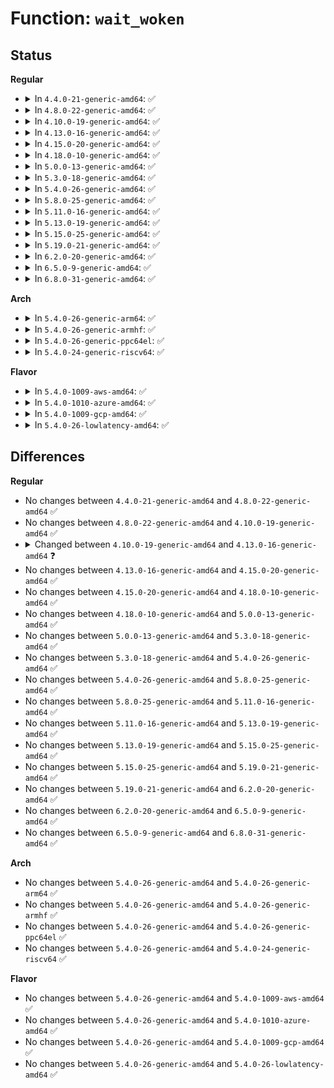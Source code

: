 # Function: <code>wait_woken</code>

## Status
<b>Regular</b>
<ul>
<li>
<details>
<summary>In <code>4.4.0-21-generic-amd64</code>: ✅</summary>

```c
long int wait_woken(wait_queue_t * wait, unsigned int mode, long int timeout)
```

```json
{
  "name": "wait_woken",
  "collision_type": "Unique Global",
  "inline_type": "No",
  "funcs": [
    {
      "addr": 18446744071579646016,
      "name": "wait_woken",
      "external": true,
      "loc": "kernel/sched/wait.c:326",
      "file": "kernel/sched/wait.c",
      "inline": "seen, unknown",
      "caller_inline": [],
      "caller_func": [
        "fs/notify/inotify/inotify_user.c:inotify_read",
        "fs/notify/fanotify/fanotify_user.c:fanotify_read",
        "drivers/virtio/virtio_balloon.c:balloon",
        "drivers/tty/n_tty.c:n_tty_write",
        "drivers/tty/n_tty.c:n_tty_read",
        "net/core/dev.c:default_device_exit_batch",
        "net/core/rtnetlink.c:rtnl_link_unregister"
      ]
    }
  ],
  "symbols": [
    {
      "addr": 18446744071579646016,
      "name": "wait_woken",
      "section": ".text",
      "bind": "STB_GLOBAL",
      "size": 121
    }
  ]
}
```
</details>
</li>
<li>
<details>
<summary>In <code>4.8.0-22-generic-amd64</code>: ✅</summary>

```c
long int wait_woken(wait_queue_t * wait, unsigned int mode, long int timeout)
```

```json
{
  "name": "wait_woken",
  "collision_type": "Unique Global",
  "inline_type": "No",
  "funcs": [
    {
      "addr": 18446744071579660752,
      "name": "wait_woken",
      "external": true,
      "loc": "kernel/sched/wait.c:326",
      "file": "kernel/sched/wait.c",
      "inline": "seen, unknown",
      "caller_inline": [],
      "caller_func": [
        "fs/notify/inotify/inotify_user.c:inotify_read",
        "fs/notify/fanotify/fanotify_user.c:fanotify_read",
        "drivers/tty/n_tty.c:n_tty_write",
        "drivers/tty/n_tty.c:n_tty_read",
        "net/core/dev.c:default_device_exit_batch",
        "net/core/rtnetlink.c:rtnl_link_unregister"
      ]
    }
  ],
  "symbols": [
    {
      "addr": 18446744071579660752,
      "name": "wait_woken",
      "section": ".text",
      "bind": "STB_GLOBAL",
      "size": 118
    }
  ]
}
```
</details>
</li>
<li>
<details>
<summary>In <code>4.10.0-19-generic-amd64</code>: ✅</summary>

```c
long int wait_woken(wait_queue_t * wait, unsigned int mode, long int timeout)
```

```json
{
  "name": "wait_woken",
  "collision_type": "Unique Global",
  "inline_type": "No",
  "funcs": [
    {
      "addr": 18446744071579684912,
      "name": "wait_woken",
      "external": true,
      "loc": "kernel/sched/wait.c:314",
      "file": "kernel/sched/wait.c",
      "inline": "seen, unknown",
      "caller_inline": [],
      "caller_func": [
        "fs/notify/inotify/inotify_user.c:inotify_read",
        "fs/notify/fanotify/fanotify_user.c:fanotify_read",
        "drivers/tty/n_tty.c:n_tty_write",
        "drivers/tty/n_tty.c:n_tty_read",
        "net/core/sock.c:sk_wait_data",
        "net/core/stream.c:sk_stream_wait_memory",
        "net/core/stream.c:sk_stream_wait_connect",
        "net/core/dev.c:default_device_exit_batch",
        "net/core/rtnetlink.c:rtnl_link_unregister",
        "net/ipv4/af_inet.c:__inet_stream_connect"
      ]
    }
  ],
  "symbols": [
    {
      "addr": 18446744071579684912,
      "name": "wait_woken",
      "section": ".text",
      "bind": "STB_GLOBAL",
      "size": 120
    }
  ]
}
```
</details>
</li>
<li>
<details>
<summary>In <code>4.13.0-16-generic-amd64</code>: ✅</summary>

```c
long int wait_woken(struct wait_queue_entry * wq_entry, unsigned int mode, long int timeout)
```

```json
{
  "name": "wait_woken",
  "collision_type": "Unique Global",
  "inline_type": "No",
  "funcs": [
    {
      "addr": 18446744071579671200,
      "name": "wait_woken",
      "external": true,
      "loc": "kernel/sched/wait.c:355",
      "file": "kernel/sched/wait.c",
      "inline": "seen, unknown",
      "caller_inline": [],
      "caller_func": [
        "fs/notify/inotify/inotify_user.c:inotify_read",
        "fs/notify/fanotify/fanotify_user.c:fanotify_read",
        "drivers/tty/n_tty.c:n_tty_write",
        "drivers/tty/n_tty.c:n_tty_read",
        "net/core/sock.c:sk_wait_data",
        "net/core/stream.c:sk_stream_wait_memory",
        "net/core/stream.c:sk_stream_wait_connect",
        "net/core/dev.c:default_device_exit_batch",
        "net/core/rtnetlink.c:rtnl_link_unregister",
        "net/ipv4/af_inet.c:__inet_stream_connect"
      ]
    }
  ],
  "symbols": [
    {
      "addr": 18446744071579671200,
      "name": "wait_woken",
      "section": ".text",
      "bind": "STB_GLOBAL",
      "size": 120
    }
  ]
}
```
</details>
</li>
<li>
<details>
<summary>In <code>4.15.0-20-generic-amd64</code>: ✅</summary>

```c
long int wait_woken(struct wait_queue_entry * wq_entry, unsigned int mode, long int timeout)
```

```json
{
  "name": "wait_woken",
  "collision_type": "Unique Global",
  "inline_type": "No",
  "funcs": [
    {
      "addr": 18446744071579701952,
      "name": "wait_woken",
      "external": true,
      "loc": "kernel/sched/wait.c:410",
      "file": "kernel/sched/wait.c",
      "inline": "seen, unknown",
      "caller_inline": [],
      "caller_func": [
        "fs/notify/inotify/inotify_user.c:inotify_read",
        "fs/notify/fanotify/fanotify_user.c:fanotify_read",
        "drivers/tty/n_tty.c:n_tty_write",
        "drivers/tty/n_tty.c:n_tty_read",
        "net/core/sock.c:sk_wait_data",
        "net/core/stream.c:sk_stream_wait_memory",
        "net/core/stream.c:sk_stream_wait_connect",
        "net/core/dev.c:default_device_exit_batch",
        "net/core/rtnetlink.c:rtnl_link_unregister",
        "net/ipv4/af_inet.c:__inet_stream_connect"
      ]
    }
  ],
  "symbols": [
    {
      "addr": 18446744071579701952,
      "name": "wait_woken",
      "section": ".text",
      "bind": "STB_GLOBAL",
      "size": 120
    }
  ]
}
```
</details>
</li>
<li>
<details>
<summary>In <code>4.18.0-10-generic-amd64</code>: ✅</summary>

```c
long int wait_woken(struct wait_queue_entry * wq_entry, unsigned int mode, long int timeout)
```

```json
{
  "name": "wait_woken",
  "collision_type": "Unique Global",
  "inline_type": "No",
  "funcs": [
    {
      "addr": 18446744071579736080,
      "name": "wait_woken",
      "external": true,
      "loc": "kernel/sched/wait.c:407",
      "file": "kernel/sched/wait.c",
      "inline": "seen, unknown",
      "caller_inline": [],
      "caller_func": [
        "kernel/bpf/sockmap.c:bpf_tcp_recvmsg",
        "fs/notify/inotify/inotify_user.c:inotify_read",
        "fs/notify/fanotify/fanotify_user.c:fanotify_read",
        "drivers/tty/n_tty.c:n_tty_write",
        "drivers/tty/n_tty.c:n_tty_read",
        "net/core/sock.c:sk_wait_data",
        "net/core/stream.c:sk_stream_wait_memory",
        "net/core/stream.c:sk_stream_wait_connect",
        "net/core/dev.c:default_device_exit_batch",
        "net/core/rtnetlink.c:rtnl_link_unregister",
        "net/ipv4/af_inet.c:__inet_stream_connect"
      ]
    }
  ],
  "symbols": [
    {
      "addr": 18446744071579736080,
      "name": "wait_woken",
      "section": ".text",
      "bind": "STB_GLOBAL",
      "size": 120
    }
  ]
}
```
</details>
</li>
<li>
<details>
<summary>In <code>5.0.0-13-generic-amd64</code>: ✅</summary>

```c
long int wait_woken(struct wait_queue_entry * wq_entry, unsigned int mode, long int timeout)
```

```json
{
  "name": "wait_woken",
  "collision_type": "Unique Global",
  "inline_type": "No",
  "funcs": [
    {
      "addr": 18446744071579775760,
      "name": "wait_woken",
      "external": true,
      "loc": "kernel/sched/wait.c:409",
      "file": "kernel/sched/wait.c",
      "inline": "seen, unknown",
      "caller_inline": [],
      "caller_func": [
        "fs/notify/inotify/inotify_user.c:inotify_read",
        "fs/notify/fanotify/fanotify_user.c:fanotify_read",
        "drivers/tty/n_tty.c:n_tty_write",
        "drivers/tty/n_tty.c:n_tty_read",
        "net/core/sock.c:sk_wait_data",
        "net/core/stream.c:sk_stream_wait_memory",
        "net/core/stream.c:sk_stream_wait_connect",
        "net/core/dev.c:default_device_exit_batch",
        "net/core/rtnetlink.c:rtnl_link_unregister",
        "net/ipv4/af_inet.c:__inet_stream_connect",
        "net/ipv4/tcp_bpf.c:tcp_bpf_recvmsg"
      ]
    }
  ],
  "symbols": [
    {
      "addr": 18446744071579775760,
      "name": "wait_woken",
      "section": ".text",
      "bind": "STB_GLOBAL",
      "size": 121
    }
  ]
}
```
</details>
</li>
<li>
<details>
<summary>In <code>5.3.0-18-generic-amd64</code>: ✅</summary>

```c
long int wait_woken(struct wait_queue_entry * wq_entry, unsigned int mode, long int timeout)
```

```json
{
  "name": "wait_woken",
  "collision_type": "Unique Global",
  "inline_type": "No",
  "funcs": [
    {
      "addr": 18446744071579803424,
      "name": "wait_woken",
      "external": true,
      "loc": "kernel/sched/wait.c:406",
      "file": "kernel/sched/wait.c",
      "inline": "seen, unknown",
      "caller_inline": [],
      "caller_func": [
        "fs/notify/inotify/inotify_user.c:inotify_read",
        "fs/notify/fanotify/fanotify_user.c:fanotify_read",
        "drivers/tty/n_tty.c:n_tty_write",
        "drivers/tty/n_tty.c:n_tty_read",
        "net/core/sock.c:sk_wait_data",
        "net/core/stream.c:sk_stream_wait_memory",
        "net/core/stream.c:sk_stream_wait_connect",
        "net/core/dev.c:default_device_exit_batch",
        "net/core/rtnetlink.c:rtnl_link_unregister",
        "net/ipv4/af_inet.c:__inet_stream_connect",
        "net/ipv4/tcp_bpf.c:tcp_bpf_recvmsg"
      ]
    }
  ],
  "symbols": [
    {
      "addr": 18446744071579803424,
      "name": "wait_woken",
      "section": ".text",
      "bind": "STB_GLOBAL",
      "size": 119
    }
  ]
}
```
</details>
</li>
<li>
<details>
<summary>In <code>5.4.0-26-generic-amd64</code>: ✅</summary>

```c
long int wait_woken(struct wait_queue_entry * wq_entry, unsigned int mode, long int timeout)
```

```json
{
  "name": "wait_woken",
  "collision_type": "Unique Global",
  "inline_type": "No",
  "funcs": [
    {
      "addr": 18446744071579850992,
      "name": "wait_woken",
      "external": true,
      "loc": "kernel/sched/wait.c:406",
      "file": "kernel/sched/wait.c",
      "inline": "seen, unknown",
      "caller_inline": [],
      "caller_func": [
        "fs/notify/inotify/inotify_user.c:inotify_read",
        "fs/notify/fanotify/fanotify_user.c:fanotify_read",
        "drivers/tty/n_tty.c:n_tty_write",
        "drivers/tty/n_tty.c:n_tty_read",
        "drivers/vfio/vfio.c:vfio_del_group_dev",
        "drivers/vfio/vfio.c:vfio_del_group_dev",
        "net/core/sock.c:sk_wait_data",
        "net/core/stream.c:sk_stream_wait_memory",
        "net/core/stream.c:sk_stream_wait_connect",
        "net/core/dev.c:default_device_exit_batch",
        "net/core/rtnetlink.c:rtnl_link_unregister",
        "net/ipv4/af_inet.c:__inet_stream_connect",
        "net/ipv4/tcp_bpf.c:tcp_bpf_recvmsg"
      ]
    }
  ],
  "symbols": [
    {
      "addr": 18446744071579850992,
      "name": "wait_woken",
      "section": ".text",
      "bind": "STB_GLOBAL",
      "size": 119
    }
  ]
}
```
</details>
</li>
<li>
<details>
<summary>In <code>5.8.0-25-generic-amd64</code>: ✅</summary>

```c
long int wait_woken(struct wait_queue_entry * wq_entry, unsigned int mode, long int timeout)
```

```json
{
  "name": "wait_woken",
  "collision_type": "Unique Global",
  "inline_type": "No",
  "funcs": [
    {
      "addr": 18446744071579889120,
      "name": "wait_woken",
      "external": true,
      "loc": "kernel/sched/wait.c:423",
      "file": "kernel/sched/wait.c",
      "inline": "seen, unknown",
      "caller_inline": [],
      "caller_func": [
        "fs/notify/inotify/inotify_user.c:inotify_read",
        "fs/notify/fanotify/fanotify_user.c:fanotify_read",
        "drivers/tty/n_tty.c:n_tty_write",
        "drivers/tty/n_tty.c:n_tty_read",
        "drivers/vfio/vfio.c:vfio_del_group_dev",
        "drivers/vfio/vfio.c:vfio_del_group_dev",
        "net/core/sock.c:sk_wait_data",
        "net/core/stream.c:sk_stream_wait_memory",
        "net/core/stream.c:sk_stream_wait_connect",
        "net/core/dev.c:default_device_exit_batch",
        "net/core/rtnetlink.c:rtnl_link_unregister",
        "net/ipv4/af_inet.c:inet_wait_for_connect",
        "net/mptcp/protocol.c:mptcp_wait_data"
      ]
    }
  ],
  "symbols": [
    {
      "addr": 18446744071579889120,
      "name": "wait_woken",
      "section": ".text",
      "bind": "STB_GLOBAL",
      "size": 127
    }
  ]
}
```
</details>
</li>
<li>
<details>
<summary>In <code>5.11.0-16-generic-amd64</code>: ✅</summary>

```c
long int wait_woken(struct wait_queue_entry * wq_entry, unsigned int mode, long int timeout)
```

```json
{
  "name": "wait_woken",
  "collision_type": "Unique Global",
  "inline_type": "No",
  "funcs": [
    {
      "addr": 18446744071579883232,
      "name": "wait_woken",
      "external": true,
      "loc": "kernel/sched/wait.c:438",
      "file": "kernel/sched/wait.c",
      "inline": "seen, unknown",
      "caller_inline": [],
      "caller_func": [
        "fs/notify/inotify/inotify_user.c:inotify_read",
        "fs/notify/fanotify/fanotify_user.c:fanotify_read",
        "drivers/tty/n_tty.c:n_tty_write",
        "drivers/tty/n_tty.c:n_tty_read",
        "drivers/vfio/vfio.c:vfio_del_group_dev",
        "drivers/vfio/vfio.c:vfio_del_group_dev",
        "net/core/sock.c:sk_wait_data",
        "net/core/stream.c:sk_stream_wait_memory",
        "net/core/stream.c:sk_stream_wait_connect",
        "net/core/dev.c:default_device_exit_batch",
        "net/core/rtnetlink.c:rtnl_link_unregister",
        "net/ipv4/af_inet.c:inet_wait_for_connect",
        "net/mptcp/protocol.c:mptcp_wait_data"
      ]
    }
  ],
  "symbols": [
    {
      "addr": 18446744071579883232,
      "name": "wait_woken",
      "section": ".text",
      "bind": "STB_GLOBAL",
      "size": 127
    }
  ]
}
```
</details>
</li>
<li>
<details>
<summary>In <code>5.13.0-19-generic-amd64</code>: ✅</summary>

```c
long int wait_woken(struct wait_queue_entry * wq_entry, unsigned int mode, long int timeout)
```

```json
{
  "name": "wait_woken",
  "collision_type": "Unique Global",
  "inline_type": "No",
  "funcs": [
    {
      "addr": 18446744071579892416,
      "name": "wait_woken",
      "external": true,
      "loc": "kernel/sched/wait.c:443",
      "file": "kernel/sched/wait.c",
      "inline": "seen, unknown",
      "caller_inline": [],
      "caller_func": [
        "fs/notify/inotify/inotify_user.c:inotify_read",
        "fs/notify/fanotify/fanotify_user.c:fanotify_read",
        "drivers/tty/n_tty.c:n_tty_write",
        "drivers/tty/n_tty.c:n_tty_read",
        "net/core/sock.c:sk_wait_data",
        "net/core/stream.c:sk_stream_wait_memory",
        "net/core/stream.c:sk_stream_wait_connect",
        "net/core/dev.c:default_device_exit_batch",
        "net/core/rtnetlink.c:rtnl_link_unregister",
        "net/core/skmsg.c:sk_msg_wait_data",
        "net/ipv4/af_inet.c:__inet_stream_connect",
        "net/mptcp/protocol.c:mptcp_wait_data"
      ]
    }
  ],
  "symbols": [
    {
      "addr": 18446744071579892416,
      "name": "wait_woken",
      "section": ".text",
      "bind": "STB_GLOBAL",
      "size": 121
    }
  ]
}
```
</details>
</li>
<li>
<details>
<summary>In <code>5.15.0-25-generic-amd64</code>: ✅</summary>

```c
long int wait_woken(struct wait_queue_entry * wq_entry, unsigned int mode, long int timeout)
```

```json
{
  "name": "wait_woken",
  "collision_type": "Unique Global",
  "inline_type": "No",
  "funcs": [
    {
      "addr": 18446744071580007376,
      "name": "wait_woken",
      "external": true,
      "loc": "kernel/sched/wait.c:451",
      "file": "kernel/sched/wait.c",
      "inline": "seen, unknown",
      "caller_inline": [],
      "caller_func": [
        "fs/notify/inotify/inotify_user.c:inotify_read",
        "fs/notify/fanotify/fanotify_user.c:fanotify_read",
        "drivers/tty/n_tty.c:n_tty_write",
        "drivers/tty/n_tty.c:n_tty_read",
        "net/core/sock.c:sk_wait_data",
        "net/core/stream.c:sk_stream_wait_memory",
        "net/core/stream.c:sk_stream_wait_connect",
        "net/core/dev.c:default_device_exit_batch",
        "net/core/rtnetlink.c:rtnl_link_unregister",
        "net/ipv4/af_inet.c:__inet_stream_connect",
        "net/ipv4/tcp_bpf.c:tcp_msg_wait_data",
        "net/ipv4/udp_bpf.c:udp_msg_wait_data",
        "net/unix/unix_bpf.c:unix_msg_wait_data"
      ]
    }
  ],
  "symbols": [
    {
      "addr": 18446744071580007376,
      "name": "wait_woken",
      "section": ".text",
      "bind": "STB_GLOBAL",
      "size": 101
    }
  ]
}
```
</details>
</li>
<li>
<details>
<summary>In <code>5.19.0-21-generic-amd64</code>: ✅</summary>

```c
long int wait_woken(struct wait_queue_entry * wq_entry, unsigned int mode, long int timeout)
```

```json
{
  "name": "wait_woken",
  "collision_type": "Unique Global",
  "inline_type": "No",
  "funcs": [
    {
      "addr": 18446744071580145616,
      "name": "wait_woken",
      "external": true,
      "loc": "kernel/sched/wait.c:450",
      "file": "kernel/sched/build_utility.c",
      "inline": "seen, unknown",
      "caller_inline": [],
      "caller_func": [
        "fs/notify/inotify/inotify_user.c:inotify_read",
        "fs/notify/fanotify/fanotify_user.c:fanotify_read",
        "drivers/tty/n_tty.c:n_tty_write",
        "drivers/tty/n_tty.c:n_tty_read",
        "net/core/sock.c:sk_wait_data",
        "net/core/stream.c:sk_stream_wait_memory",
        "net/core/stream.c:sk_stream_wait_connect",
        "net/core/rtnetlink.c:rtnl_link_unregister",
        "net/ipv4/af_inet.c:__inet_stream_connect",
        "net/ipv4/tcp_bpf.c:tcp_msg_wait_data",
        "net/ipv4/udp_bpf.c:udp_bpf_recvmsg",
        "net/unix/unix_bpf.c:unix_bpf_recvmsg"
      ]
    }
  ],
  "symbols": [
    {
      "addr": 18446744071580145616,
      "name": "wait_woken",
      "section": ".text",
      "bind": "STB_GLOBAL",
      "size": 116
    }
  ]
}
```
</details>
</li>
<li>
<details>
<summary>In <code>6.2.0-20-generic-amd64</code>: ✅</summary>

```c
long int wait_woken(struct wait_queue_entry * wq_entry, unsigned int mode, long int timeout)
```

```json
{
  "name": "wait_woken",
  "collision_type": "Unique Global",
  "inline_type": "No",
  "funcs": [
    {
      "addr": 18446744071580320576,
      "name": "wait_woken",
      "external": true,
      "loc": "kernel/sched/wait.c:454",
      "file": "kernel/sched/build_utility.c",
      "inline": "seen, unknown",
      "caller_inline": [],
      "caller_func": [
        "fs/notify/inotify/inotify_user.c:inotify_read",
        "fs/notify/fanotify/fanotify_user.c:fanotify_read",
        "drivers/tty/n_tty.c:n_tty_write",
        "drivers/tty/n_tty.c:n_tty_read",
        "net/core/sock.c:sk_wait_data",
        "net/core/stream.c:sk_stream_wait_memory",
        "net/core/stream.c:sk_stream_wait_connect",
        "net/core/rtnetlink.c:rtnl_link_unregister",
        "net/ipv4/af_inet.c:inet_wait_for_connect",
        "net/ipv4/tcp_bpf.c:tcp_msg_wait_data",
        "net/ipv4/udp_bpf.c:udp_msg_wait_data",
        "net/unix/unix_bpf.c:unix_bpf_recvmsg"
      ]
    }
  ],
  "symbols": [
    {
      "addr": 18446744071580320576,
      "name": "wait_woken",
      "section": ".text",
      "bind": "STB_GLOBAL",
      "size": 116
    }
  ]
}
```
</details>
</li>
<li>
<details>
<summary>In <code>6.5.0-9-generic-amd64</code>: ✅</summary>

```c
long int wait_woken(struct wait_queue_entry * wq_entry, unsigned int mode, long int timeout)
```

```json
{
  "name": "wait_woken",
  "collision_type": "Unique Global",
  "inline_type": "No",
  "funcs": [
    {
      "addr": 18446744071580387840,
      "name": "wait_woken",
      "external": true,
      "loc": "kernel/sched/wait.c:449",
      "file": "kernel/sched/build_utility.c",
      "inline": "seen, unknown",
      "caller_inline": [],
      "caller_func": [
        "fs/notify/inotify/inotify_user.c:inotify_read",
        "fs/notify/fanotify/fanotify_user.c:fanotify_read",
        "drivers/tty/n_tty.c:n_tty_write",
        "drivers/tty/n_tty.c:n_tty_read",
        "net/core/sock.c:sk_wait_data",
        "net/core/stream.c:sk_stream_wait_memory",
        "net/core/stream.c:sk_stream_wait_connect",
        "net/core/rtnetlink.c:rtnl_link_unregister",
        "net/ipv4/af_inet.c:inet_wait_for_connect",
        "net/ipv4/tcp_bpf.c:tcp_msg_wait_data",
        "net/ipv4/udp_bpf.c:udp_msg_wait_data"
      ]
    }
  ],
  "symbols": [
    {
      "addr": 18446744071580387840,
      "name": "wait_woken",
      "section": ".text",
      "bind": "STB_GLOBAL",
      "size": 97
    }
  ]
}
```
</details>
</li>
<li>
<details>
<summary>In <code>6.8.0-31-generic-amd64</code>: ✅</summary>

```c
long int wait_woken(struct wait_queue_entry * wq_entry, unsigned int mode, long int timeout)
```

```json
{
  "name": "wait_woken",
  "collision_type": "Unique Global",
  "inline_type": "No",
  "funcs": [
    {
      "addr": 18446744071580444448,
      "name": "wait_woken",
      "external": true,
      "loc": "kernel/sched/wait.c:414",
      "file": "kernel/sched/build_utility.c",
      "inline": "seen, unknown",
      "caller_inline": [],
      "caller_func": [
        "fs/notify/inotify/inotify_user.c:inotify_read",
        "fs/notify/fanotify/fanotify_user.c:fanotify_read",
        "drivers/tty/n_tty.c:n_tty_write",
        "drivers/tty/n_tty.c:n_tty_read",
        "net/core/sock.c:sk_wait_data",
        "net/core/stream.c:sk_stream_wait_memory",
        "net/core/stream.c:sk_stream_wait_connect",
        "net/core/rtnetlink.c:rtnl_link_unregister",
        "net/ipv4/af_inet.c:inet_wait_for_connect",
        "net/ipv4/tcp_bpf.c:tcp_msg_wait_data",
        "net/ipv4/udp_bpf.c:udp_msg_wait_data"
      ]
    }
  ],
  "symbols": [
    {
      "addr": 18446744071580444448,
      "name": "wait_woken",
      "section": ".text",
      "bind": "STB_GLOBAL",
      "size": 97
    }
  ]
}
```
</details>
</li>
</ul>
<b>Arch</b>
<ul>
<li>
<details>
<summary>In <code>5.4.0-26-generic-arm64</code>: ✅</summary>

```c
long int wait_woken(struct wait_queue_entry * wq_entry, unsigned int mode, long int timeout)
```

```json
{
  "name": "wait_woken",
  "collision_type": "Unique Global",
  "inline_type": "No",
  "funcs": [
    {
      "addr": 18446603336491041088,
      "name": "wait_woken",
      "external": true,
      "loc": "kernel/sched/wait.c:406",
      "file": "kernel/sched/wait.c",
      "inline": "seen, unknown",
      "caller_inline": [],
      "caller_func": [
        "fs/notify/inotify/inotify_user.c:inotify_read",
        "fs/notify/fanotify/fanotify_user.c:fanotify_read",
        "drivers/tty/n_tty.c:n_tty_write",
        "drivers/tty/n_tty.c:n_tty_read",
        "net/core/sock.c:sk_wait_data",
        "net/core/stream.c:sk_stream_wait_memory",
        "net/core/stream.c:sk_stream_wait_connect",
        "net/core/dev.c:default_device_exit_batch",
        "net/core/rtnetlink.c:rtnl_link_unregister",
        "net/ipv4/af_inet.c:__inet_stream_connect",
        "net/ipv4/tcp_bpf.c:tcp_bpf_recvmsg"
      ]
    }
  ],
  "symbols": [
    {
      "addr": 18446603336491041088,
      "name": "wait_woken",
      "section": ".text",
      "bind": "STB_GLOBAL",
      "size": 168
    }
  ]
}
```
</details>
</li>
<li>
<details>
<summary>In <code>5.4.0-26-generic-armhf</code>: ✅</summary>

```c
long int wait_woken(struct wait_queue_entry * wq_entry, unsigned int mode, long int timeout)
```

```json
{
  "name": "wait_woken",
  "collision_type": "Unique Global",
  "inline_type": "No",
  "funcs": [
    {
      "addr": 3225051480,
      "name": "wait_woken",
      "external": true,
      "loc": "kernel/sched/wait.c:406",
      "file": "kernel/sched/wait.c",
      "inline": "seen, unknown",
      "caller_inline": [],
      "caller_func": [
        "fs/notify/inotify/inotify_user.c:inotify_read",
        "fs/notify/fanotify/fanotify_user.c:fanotify_read",
        "drivers/tty/n_tty.c:n_tty_write",
        "drivers/tty/n_tty.c:n_tty_read",
        "net/core/sock.c:sk_wait_data",
        "net/core/stream.c:sk_stream_wait_memory",
        "net/core/stream.c:sk_stream_wait_connect",
        "net/core/dev.c:default_device_exit_batch",
        "net/core/rtnetlink.c:rtnl_link_unregister",
        "net/ipv4/af_inet.c:__inet_stream_connect",
        "net/ipv4/tcp_bpf.c:tcp_bpf_recvmsg"
      ]
    }
  ],
  "symbols": [
    {
      "addr": 3225051480,
      "name": "wait_woken",
      "section": ".text",
      "bind": "STB_GLOBAL",
      "size": 224
    }
  ]
}
```
</details>
</li>
<li>
<details>
<summary>In <code>5.4.0-26-generic-ppc64el</code>: ✅</summary>

```c
long int wait_woken(struct wait_queue_entry * wq_entry, unsigned int mode, long int timeout)
```

```json
{
  "name": "wait_woken",
  "collision_type": "Unique Global",
  "inline_type": "No",
  "funcs": [
    {
      "addr": 13835058055283921568,
      "name": "wait_woken",
      "external": true,
      "loc": "kernel/sched/wait.c:406",
      "file": "kernel/sched/wait.c",
      "inline": "seen, unknown",
      "caller_inline": [],
      "caller_func": [
        "fs/notify/inotify/inotify_user.c:inotify_read",
        "fs/notify/fanotify/fanotify_user.c:fanotify_read",
        "drivers/tty/n_tty.c:n_tty_write",
        "drivers/tty/n_tty.c:n_tty_read",
        "drivers/vfio/vfio.c:vfio_del_group_dev",
        "drivers/vfio/vfio.c:vfio_del_group_dev",
        "net/core/sock.c:sk_wait_data",
        "net/core/stream.c:sk_stream_wait_memory",
        "net/core/stream.c:sk_stream_wait_connect",
        "net/core/dev.c:default_device_exit_batch",
        "net/core/rtnetlink.c:rtnl_link_unregister",
        "net/ipv4/af_inet.c:__inet_stream_connect",
        "net/ipv4/tcp_bpf.c:tcp_bpf_recvmsg"
      ]
    }
  ],
  "symbols": [
    {
      "addr": 13835058055283921568,
      "name": "wait_woken",
      "section": ".text",
      "bind": "STB_GLOBAL",
      "size": 224
    }
  ]
}
```
</details>
</li>
<li>
<details>
<summary>In <code>5.4.0-24-generic-riscv64</code>: ✅</summary>

```c
long int wait_woken(struct wait_queue_entry * wq_entry, unsigned int mode, long int timeout)
```

```json
{
  "name": "wait_woken",
  "collision_type": "Unique Global",
  "inline_type": "No",
  "funcs": [
    {
      "addr": 18446743936271642260,
      "name": "wait_woken",
      "external": true,
      "loc": "kernel/sched/wait.c:406",
      "file": "kernel/sched/wait.c",
      "inline": "seen, unknown",
      "caller_inline": [],
      "caller_func": [
        "fs/notify/inotify/inotify_user.c:inotify_read",
        "fs/notify/fanotify/fanotify_user.c:fanotify_read",
        "drivers/tty/n_tty.c:n_tty_write",
        "drivers/tty/n_tty.c:n_tty_read",
        "net/core/sock.c:sk_wait_data",
        "net/core/stream.c:sk_stream_wait_memory",
        "net/core/stream.c:sk_stream_wait_connect",
        "net/core/dev.c:default_device_exit_batch",
        "net/core/rtnetlink.c:rtnl_link_unregister",
        "net/ipv4/af_inet.c:__inet_stream_connect",
        "net/ipv4/tcp_bpf.c:tcp_bpf_recvmsg"
      ]
    }
  ],
  "symbols": [
    {
      "addr": 18446743936271642260,
      "name": "wait_woken",
      "section": ".text",
      "bind": "STB_GLOBAL",
      "size": 120
    }
  ]
}
```
</details>
</li>
</ul>
<b>Flavor</b>
<ul>
<li>
<details>
<summary>In <code>5.4.0-1009-aws-amd64</code>: ✅</summary>

```c
long int wait_woken(struct wait_queue_entry * wq_entry, unsigned int mode, long int timeout)
```

```json
{
  "name": "wait_woken",
  "collision_type": "Unique Global",
  "inline_type": "No",
  "funcs": [
    {
      "addr": 18446744071579823344,
      "name": "wait_woken",
      "external": true,
      "loc": "kernel/sched/wait.c:406",
      "file": "kernel/sched/wait.c",
      "inline": "seen, unknown",
      "caller_inline": [],
      "caller_func": [
        "fs/notify/inotify/inotify_user.c:inotify_read",
        "fs/notify/fanotify/fanotify_user.c:fanotify_read",
        "drivers/tty/n_tty.c:n_tty_write",
        "drivers/tty/n_tty.c:n_tty_read",
        "net/core/sock.c:sk_wait_data",
        "net/core/stream.c:sk_stream_wait_memory",
        "net/core/stream.c:sk_stream_wait_connect",
        "net/core/dev.c:default_device_exit_batch",
        "net/core/rtnetlink.c:rtnl_link_unregister",
        "net/ipv4/af_inet.c:__inet_stream_connect",
        "net/ipv4/tcp_bpf.c:tcp_bpf_recvmsg"
      ]
    }
  ],
  "symbols": [
    {
      "addr": 18446744071579823344,
      "name": "wait_woken",
      "section": ".text",
      "bind": "STB_GLOBAL",
      "size": 119
    }
  ]
}
```
</details>
</li>
<li>
<details>
<summary>In <code>5.4.0-1010-azure-amd64</code>: ✅</summary>

```c
long int wait_woken(struct wait_queue_entry * wq_entry, unsigned int mode, long int timeout)
```

```json
{
  "name": "wait_woken",
  "collision_type": "Unique Global",
  "inline_type": "No",
  "funcs": [
    {
      "addr": 18446744071579757936,
      "name": "wait_woken",
      "external": true,
      "loc": "kernel/sched/wait.c:406",
      "file": "kernel/sched/wait.c",
      "inline": "seen, unknown",
      "caller_inline": [],
      "caller_func": [
        "fs/notify/inotify/inotify_user.c:inotify_read",
        "fs/notify/fanotify/fanotify_user.c:fanotify_read",
        "drivers/tty/n_tty.c:n_tty_write",
        "drivers/tty/n_tty.c:n_tty_read",
        "drivers/vfio/vfio.c:vfio_del_group_dev",
        "drivers/vfio/vfio.c:vfio_del_group_dev",
        "net/core/sock.c:sk_wait_data",
        "net/core/stream.c:sk_stream_wait_memory",
        "net/core/stream.c:sk_stream_wait_connect",
        "net/core/dev.c:default_device_exit_batch",
        "net/core/rtnetlink.c:rtnl_link_unregister",
        "net/ipv4/af_inet.c:__inet_stream_connect",
        "net/ipv4/tcp_bpf.c:tcp_bpf_recvmsg"
      ]
    }
  ],
  "symbols": [
    {
      "addr": 18446744071579757936,
      "name": "wait_woken",
      "section": ".text",
      "bind": "STB_GLOBAL",
      "size": 119
    }
  ]
}
```
</details>
</li>
<li>
<details>
<summary>In <code>5.4.0-1009-gcp-amd64</code>: ✅</summary>

```c
long int wait_woken(struct wait_queue_entry * wq_entry, unsigned int mode, long int timeout)
```

```json
{
  "name": "wait_woken",
  "collision_type": "Unique Global",
  "inline_type": "No",
  "funcs": [
    {
      "addr": 18446744071579811360,
      "name": "wait_woken",
      "external": true,
      "loc": "kernel/sched/wait.c:406",
      "file": "kernel/sched/wait.c",
      "inline": "seen, unknown",
      "caller_inline": [],
      "caller_func": [
        "fs/notify/inotify/inotify_user.c:inotify_read",
        "fs/notify/fanotify/fanotify_user.c:fanotify_read",
        "drivers/tty/n_tty.c:n_tty_write",
        "drivers/tty/n_tty.c:n_tty_read",
        "drivers/vfio/vfio.c:vfio_del_group_dev",
        "drivers/vfio/vfio.c:vfio_del_group_dev",
        "net/core/sock.c:sk_wait_data",
        "net/core/stream.c:sk_stream_wait_memory",
        "net/core/stream.c:sk_stream_wait_connect",
        "net/core/dev.c:default_device_exit_batch",
        "net/core/rtnetlink.c:rtnl_link_unregister",
        "net/ipv4/af_inet.c:__inet_stream_connect",
        "net/ipv4/tcp_bpf.c:tcp_bpf_recvmsg"
      ]
    }
  ],
  "symbols": [
    {
      "addr": 18446744071579811360,
      "name": "wait_woken",
      "section": ".text",
      "bind": "STB_GLOBAL",
      "size": 119
    }
  ]
}
```
</details>
</li>
<li>
<details>
<summary>In <code>5.4.0-26-lowlatency-amd64</code>: ✅</summary>

```c
long int wait_woken(struct wait_queue_entry * wq_entry, unsigned int mode, long int timeout)
```

```json
{
  "name": "wait_woken",
  "collision_type": "Unique Global",
  "inline_type": "No",
  "funcs": [
    {
      "addr": 18446744071579856496,
      "name": "wait_woken",
      "external": true,
      "loc": "kernel/sched/wait.c:406",
      "file": "kernel/sched/wait.c",
      "inline": "seen, unknown",
      "caller_inline": [],
      "caller_func": [
        "fs/notify/inotify/inotify_user.c:inotify_read",
        "fs/notify/fanotify/fanotify_user.c:fanotify_read",
        "drivers/tty/n_tty.c:n_tty_write",
        "drivers/tty/n_tty.c:n_tty_read",
        "drivers/vfio/vfio.c:vfio_del_group_dev",
        "drivers/vfio/vfio.c:vfio_del_group_dev",
        "net/core/sock.c:sk_wait_data",
        "net/core/stream.c:sk_stream_wait_memory",
        "net/core/stream.c:sk_stream_wait_connect",
        "net/core/dev.c:default_device_exit_batch",
        "net/core/rtnetlink.c:rtnl_link_unregister",
        "net/ipv4/af_inet.c:__inet_stream_connect",
        "net/ipv4/tcp_bpf.c:tcp_bpf_recvmsg"
      ]
    }
  ],
  "symbols": [
    {
      "addr": 18446744071579856496,
      "name": "wait_woken",
      "section": ".text",
      "bind": "STB_GLOBAL",
      "size": 119
    }
  ]
}
```
</details>
</li>
</ul>

## Differences
<b>Regular</b>
<ul>
<li>
No changes between <code>4.4.0-21-generic-amd64</code> and <code>4.8.0-22-generic-amd64</code> ✅
</li>
<li>
No changes between <code>4.8.0-22-generic-amd64</code> and <code>4.10.0-19-generic-amd64</code> ✅
</li>
<li>
<details>
<summary>Changed between <code>4.10.0-19-generic-amd64</code> and <code>4.13.0-16-generic-amd64</code> ❓</summary>
<ul>
<li>
<b>Param added. </b>
<code>struct wait_queue_entry * wq_entry</code>
</li>
<li>
<b>Param removed. </b>
<code>wait_queue_t * wait</code>
</li>
</ul>
</details>
</li>
<li>
No changes between <code>4.13.0-16-generic-amd64</code> and <code>4.15.0-20-generic-amd64</code> ✅
</li>
<li>
No changes between <code>4.15.0-20-generic-amd64</code> and <code>4.18.0-10-generic-amd64</code> ✅
</li>
<li>
No changes between <code>4.18.0-10-generic-amd64</code> and <code>5.0.0-13-generic-amd64</code> ✅
</li>
<li>
No changes between <code>5.0.0-13-generic-amd64</code> and <code>5.3.0-18-generic-amd64</code> ✅
</li>
<li>
No changes between <code>5.3.0-18-generic-amd64</code> and <code>5.4.0-26-generic-amd64</code> ✅
</li>
<li>
No changes between <code>5.4.0-26-generic-amd64</code> and <code>5.8.0-25-generic-amd64</code> ✅
</li>
<li>
No changes between <code>5.8.0-25-generic-amd64</code> and <code>5.11.0-16-generic-amd64</code> ✅
</li>
<li>
No changes between <code>5.11.0-16-generic-amd64</code> and <code>5.13.0-19-generic-amd64</code> ✅
</li>
<li>
No changes between <code>5.13.0-19-generic-amd64</code> and <code>5.15.0-25-generic-amd64</code> ✅
</li>
<li>
No changes between <code>5.15.0-25-generic-amd64</code> and <code>5.19.0-21-generic-amd64</code> ✅
</li>
<li>
No changes between <code>5.19.0-21-generic-amd64</code> and <code>6.2.0-20-generic-amd64</code> ✅
</li>
<li>
No changes between <code>6.2.0-20-generic-amd64</code> and <code>6.5.0-9-generic-amd64</code> ✅
</li>
<li>
No changes between <code>6.5.0-9-generic-amd64</code> and <code>6.8.0-31-generic-amd64</code> ✅
</li>
</ul>
<b>Arch</b>
<ul>
<li>
No changes between <code>5.4.0-26-generic-amd64</code> and <code>5.4.0-26-generic-arm64</code> ✅
</li>
<li>
No changes between <code>5.4.0-26-generic-amd64</code> and <code>5.4.0-26-generic-armhf</code> ✅
</li>
<li>
No changes between <code>5.4.0-26-generic-amd64</code> and <code>5.4.0-26-generic-ppc64el</code> ✅
</li>
<li>
No changes between <code>5.4.0-26-generic-amd64</code> and <code>5.4.0-24-generic-riscv64</code> ✅
</li>
</ul>
<b>Flavor</b>
<ul>
<li>
No changes between <code>5.4.0-26-generic-amd64</code> and <code>5.4.0-1009-aws-amd64</code> ✅
</li>
<li>
No changes between <code>5.4.0-26-generic-amd64</code> and <code>5.4.0-1010-azure-amd64</code> ✅
</li>
<li>
No changes between <code>5.4.0-26-generic-amd64</code> and <code>5.4.0-1009-gcp-amd64</code> ✅
</li>
<li>
No changes between <code>5.4.0-26-generic-amd64</code> and <code>5.4.0-26-lowlatency-amd64</code> ✅
</li>
</ul>
